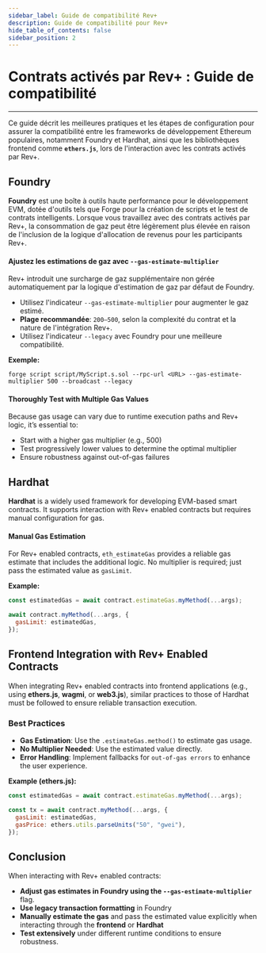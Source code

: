 ```yaml
---
sidebar_label: Guide de compatibilité Rev+
description: Guide de compatibilité pour Rev+
hide_table_of_contents: false
sidebar_position: 2
---
```


# Contrats activés par Rev+ : Guide de compatibilité

---

Ce guide décrit les meilleures pratiques et les étapes de configuration pour assurer la compatibilité entre les frameworks de développement Ethereum populaires, notamment Foundry et Hardhat, ainsi que les bibliothèques frontend comme **`ethers.js`**, lors de l'interaction avec les contrats activés par Rev+.

## Foundry

**Foundry** est une boîte à outils haute performance pour le développement EVM, dotée d'outils tels que Forge pour la création de scripts et le test de contrats intelligents. Lorsque vous travaillez avec des contrats activés par Rev+, la consommation de gaz peut être légèrement plus élevée en raison de l'inclusion de la logique d'allocation de revenus pour les participants Rev+.

#### Ajustez les estimations de gaz avec `--gas-estimate-multiplier`

Rev+ introduit une surcharge de gaz supplémentaire non gérée automatiquement par la logique d'estimation de gaz par défaut de Foundry.

- Utilisez l'indicateur `--gas-estimate-multiplier` pour augmenter le gaz estimé.
- **Plage recommandée**: `200–500`, selon la complexité du contrat et la nature de l'intégration Rev+.
- Utilisez l'indicateur `--legacy` avec Foundry pour une meilleure compatibilité.

**Exemple:**

```shell
forge script script/MyScript.s.sol --rpc-url <URL> --gas-estimate-multiplier 500 --broadcast --legacy
```

#### Thoroughly Test with Multiple Gas Values

Because gas usage can vary due to runtime execution paths and Rev+ logic, it’s essential to:

- Start with a higher gas multiplier (e.g., 500\)
- Test progressively lower values to determine the optimal multiplier
- Ensure robustness against out-of-gas failures

## Hardhat

**Hardhat** is a widely used framework for developing EVM-based smart contracts. It supports interaction with Rev+ enabled contracts but requires manual configuration for gas.

#### Manual Gas Estimation

For Rev+ enabled contracts, `eth_estimateGas` provides a reliable gas estimate that includes the additional logic. No multiplier is required; just pass the estimated value as `gasLimit`.

**Example:**

```javascript
const estimatedGas = await contract.estimateGas.myMethod(...args);

await contract.myMethod(...args, {
  gasLimit: estimatedGas,
});
```

## Frontend Integration with Rev+ Enabled Contracts

When integrating Rev+ enabled contracts into frontend applications (e.g., using **ethers.js**, **wagmi**, or **web3.js**), similar practices to those of Hardhat must be followed to ensure reliable transaction execution.

### Best Practices

- **Gas Estimation**: Use the  `.estimateGas.method()` to estimate gas usage.
- **No Multiplier Needed**: Use the estimated value directly.
- **Error Handling**: Implement fallbacks for `out-of-gas errors` to enhance the user experience.

**Example (ethers.js):**

```javascript
const estimatedGas = await contract.estimateGas.myMethod(...args);

const tx = await contract.myMethod(...args, {
  gasLimit: estimatedGas,
  gasPrice: ethers.utils.parseUnits("50", "gwei"),
});
```

## Conclusion

When interacting with Rev+ enabled contracts:

- **Adjust gas estimates in Foundry using the `--gas-estimate-multiplier`** flag.
- **Use legacy transaction formatting** in Foundry
- **Manually estimate the gas** and pass the estimated value explicitly when interacting through the **frontend** or **Hardhat**
- **Test extensively** under different runtime conditions to ensure robustness.